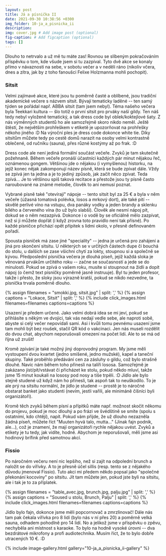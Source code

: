 ```yaml
---
layout: post
title: Já a písnička II
date: 2021-09-30 10:38:56 +0300
img_folder: 10-ja_a_pisnicka_ii
description: 
img: cover.jpg # Add image post (optional)
fig-caption: # Add figcaption (optional)
tags: []
---
```

Dlouho to netrvalo a už mě tu máte zas! Rovnou se slíbeným pokračováním příspěvku o tom, kde všude jsem si tu zazpíval. Tyto dvě akce se konaly přímo v návaznosti na sebe, v sobotu večer a v neděli ráno (nikoliv včera, dnes a zítra, jak by z toho fanoušci Felixe Holzmanna mohli pochopit).

### Sitsit
Velmi zajímavé akce, které jsou tu poměrně časté a oblíbené, jsou tradiční akademické večere s názvem sitsit. Bývají tematicky laděné -- ten samý týden se pořádal např. ABBA sitsit (tam jsem nebyl). Téma našeho večera byla Teekkari kultura -- šlo totiž o první sitsit pro prváky naší gildy. 
Ten náš tedy nebyl vyloženě tematický, a tak dress code byl oblek/koktejlové šaty. Z nás výměnných studentů ho ale samozřejmě skoro nikdo neměl. Ještě štěstí, že největším prohřeškem v etiketě je upozorňovat na prohřešky někoho jiného :D Na výroční ples je dress code dokonce white tie. Díky sitsitům můžete tedy po cestě domů narazit na osoby velmi kontrastně oblečené, od ručníku (sauna), přes různé kostýmy až po frak. :D

Dress code ale není jediná formální součást večeře. Zvyků je tam skutečně požehnaně. Během večeře pronáší účastníci každých pár minut nějakou řeč, oznámenou gongem. Většinou jde o nějakou (i vymyšlenou) historku, na jejíž konec nějak zakomponují název písně, která se bude zpívat dále. Vždy se zpívá jen ta jedna a je to jediný způsob, jak začít něco zpívat. Teda zpívá... Je to většinou spíš taková recitace a přestože jsou ty písně často naroubované na známé melodie, člověk to ani nemusí poznat.

Vybrané písně také "otevírají" nápoje -- tento sitsit byl za 25 € a byla v něm večeře (úžasná tomatová polévka, losos a mrkový dort), ale také pití -- skvělé perlivé víno na vstupu, dva panáky vodky a jeden brandy a sklenku bílého a červeného vína (to už bylo slabší). Člověk ale nesmí nápoj pít, dokud se o něm nezazpívá. Dokonce i o vodě by se oficiálně mělo zazpívat, než si ji můžete dopřát (i když zrovna toto pravidlo není tak přísné). Po každé písničce přichází opět přípitek s lidmi okolo, v přesně definovaném pořadí.

Spousta písniček má zase jiné "speciality" -- jedna je určená pro zahájení a jiná pro skončení sitsitu. U některých se v určitých částech dupe či bouchá do stolu, u dalších se zase všichni chytí za lokty, stoupnou si a společně se kývou. Předposlední písnička večera je dlouhá píseň, jejíž každá sloka je věnovaná prvákům určitého roku -- začne se současností a jede se do minulosti. Pokud se zpívá o vašem roku, musíte si stoupnout na židli a dopít nápoj (o čemž text písničky poměrně jasně instruuje). Byl tu jeden profesor, takže i přesto, že sloky jsou výrazně kratší, pokud se nikdo nezvedne, ta písnička trvala poměrně dlouho.

{% assign filenames = "smokki.jpg, sitsit.jpg" | split: ',' %}
{% assign captions = "Lokace, Sitsit" | split: ',' %}
{% include click_images.html filenames=filenames captions=captions %}

Usazení je předem určené. Jako velmi dobrá idea se mi jeví, pokud se přihlásíte s někým ve dvojici, tak vás nedají vedle sebe, ale naproti sobě, abyste si celý večer nepovídali sami. Asi i kvůli tomu pevnému usazení jsme tam mohli být bez roušek, stačil QR kód o vakcinaci. Jen nás museli rozdělit do dvou chat, abychom neporušovali omezení na počet lidí. Ale to se má od října už zrušit! 

Kromě zpívání je také možný jiný doprovodný program. My jsme měli vystoupení dvou kvartet (jedno smíšené, jedno mužské), kapel a taneční skupiny. Také proběhlo předávání cen za zásluhy o gildu, což bylo strašně dlouhé. Navíc nám během toho přinesli na talíři lososa. Samozřejmě je zakázano jíst/pít/vstávat či přicházet ke stolu, pokud někdo mluví, takže jsme 15 minut koukali na lososy pod nosy a tiše trpěli. :D Jídlo ale bylo stejně studené už když nám ho přinesli, tak aspoň tak to neuškodilo. To je ale prý na sitsitu normální, že jídlo je studené -- prostě je to náročné obstarat banket jako studenti (nevím, jestli vařili, ale minimáně číšníci byli organizátoři).

Kromě těch zvyků během písní a přípitků máte např. možnost skočit někomu do projevu, pokud je moc dlouhý a po frázi ve švédštině se smíte (spolu s ostatními, kdo chtějí), napít. Pokud vám přijde, že už dlouho nezazněla žádná píseň, můžete říct "Muuten hyvä talo, mutta..." (Jinak fajn podnik, ale...), což je znamení, že mají organizátoři rychle nějakou uvést. Zvyků a etikety je tu tedy, jak vidíte, hodně. Abychom je neporušovali, měli jsme asi hodinový brífink před samotnou akcí. 

### Fissio
Po náročném večeru není nic lepšího, než si zajít na odpolední brunch a naložit se do vířivky. A to je přesně účel sillis (resp. tento se z nějakého důvodu jmenoval Fissio). Tuto akci mi předem někdo popsal jako "společné překonání kocoviny" po sitsitu. Jít tam můžete jen, pokud jste byli na sitsitu, ale i tak je to za příplatek.

{% assign filenames = "table_avec.jpg, brunch.jpg, palju.jpg" | split: ',' %}
{% assign captions = "Soused u stolu, Brunch, Palju" | split: ',' %}
{% include click_images.html filenames=filenames captions=captions %}

Jídlo bylo fajn, dokonce jsme měli popcornovač a zmrzlinovač! Dále nás tam pak čekala vířivka pro 8 lidí (bylo nás v ní přes 20) a poměrně velká sauna, odhadem pohodlně pro 14 lidí. No a jelikož jsme v příspěvku o zpěvu, nechyběla ani místnost s karaoke. To bylo na hodně vysoké úrovni -- dva bezdrátové mikrofony a profi audiotechnika. Musím říct, že to bylo dobře utracených 10 €. :D

{% include image-gallery.html gallery="10-ja_a_pisnicka_ii-gallery" %}
